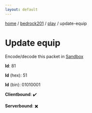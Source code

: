 ```yaml
---
layout: default
---
```


[home](/)  /  [bedrock201](/protocol/bedrock201)  /  [play](/protocol/bedrock201/play)  /  update-equip

# Update equip

Encode/decode this packet in [Sandbox](../../../sandbox/bedrock201#play.update_equip)

**Id**: 81

**Id** (hex): 51

**Id** (bin): 01010001

**Clientbound**: ✔️

**Serverbound**: ✖️
